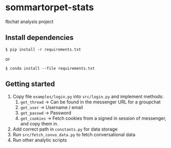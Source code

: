 # sommartorpet-stats
fbchat analysis project

## Install dependencies
``` 
$ pip install -r requirements.txt
```
or
```
$ conda install --file requirements.txt
```


## Getting started

1. Copy file `examples/login.py` into `src/login.py` and implement methods:
    1. `get_thread` -> Can be found in the messenger URL for a groupchat
    2. `get_user` -> Username / email
    3. `get_passwd` -> Password
    4. `get_cookies` -> Fetch cookies from a signed in session of messenger, and copy them in.
2. Add correct path in `constants.py` for data storage
3. Run `src/fetch_convo_data.py` to fetch conversational data
4. Run other analytic scripts
